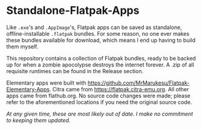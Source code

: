 # Standalone-Flatpak-Apps
Like `.exe`'s and `.AppImage`'s, Flatpak apps can be saved as standalone, offline-installable `.flatpak` bundles. For some reason, no one ever makes these bundles available for download, which means I end up having to build them myself.

This repository contains a collection of Flatpak bundles, ready to be backed up for when a zombie apocolypse destroys the internet forever. A .zip of all requisite runtimes can be found in the Release section.

Elementary apps were built with https://github.com/MrMarukesu/Flatpak-Elementary-Apps. Citra came from https://flatpak.citra-emu.org. All other apps came from flathub.org. No source code changes were made; please refer to the aforementioned locations if you need the original source code.

*At any given time, these are most likely out of date. I make no commitment to keeping them updated.*
